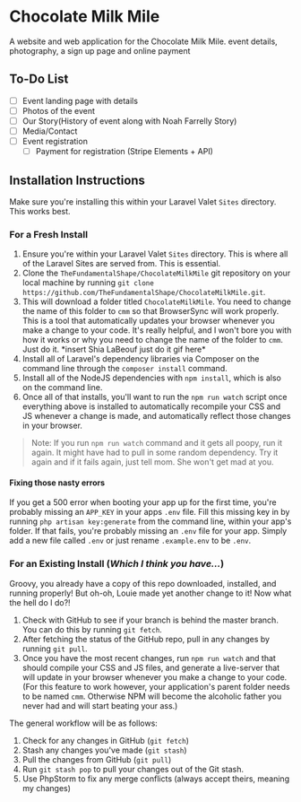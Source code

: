 # Chocolate Milk Mile

A website and web application for the Chocolate Milk Mile. event details, photography, a sign up page and online payment

## To-Do List
- [ ] Event landing page with details
- [ ] Photos of the event
- [ ] Our Story(History of event along with Noah Farrelly Story) 
- [ ] Media/Contact
- [ ] Event registration
  - [ ] Payment for registration (Stripe Elements + API)

## Installation Instructions
Make sure you're installing this within your Laravel Valet `Sites` directory. This works best.

### For a Fresh Install
1. Ensure you're within your Laravel Valet `Sites` directory. This is where all of the Laravel Sites are served from. This is essential.
2. Clone the `TheFundamentalShape/ChocolateMilkMile` git repository on your local machine by running `git clone https://github.com/TheFundamentalShape/ChocolateMilkMile.git`.
3. This will download a folder titled `ChocolateMilkMile`. You need to change the name of this folder to `cmm` so that BrowserSync will work properly. This is a tool that automatically updates your browser whenever you make a change to your code. It's really helpful, and I won't bore you with how it works or why you need to change the name of the folder to `cmm`. Just do it. \*insert Shia LaBeouf just do it gif here\*
4. Install all of Laravel's dependency libraries via Composer on the command line through the `composer install` command.
3. Install all of the NodeJS dependencies with `npm install`, which is also on the command line.
4. Once all of that installs, you'll want to run the `npm run watch` script once everything above is installed to automatically recompile your CSS and JS whenever a change is made, and automatically reflect those changes in your browser.

> Note: If you run `npm run watch` command and it gets all poopy, run it again. It might have had to pull in some random dependency. Try it again and if it fails again, just tell mom. She won't get mad at you. 

#### Fixing those nasty errors

If you get a 500 error when booting your app up for the first time, you're probably missing an `APP_KEY` in your apps `.env` file. Fill this missing key in by running `php artisan key:generate` from the command line, within your app's folder. If that fails, you're probably missing an `.env` file for your app. Simply add a new file called `.env` or just rename `.example.env` to be `.env`. 

### For an Existing Install (*Which I think you have...*)

Groovy, you already have a copy of this repo downloaded, installed, and running properly! But oh-oh, Louie made yet another change to it! Now what the hell do I do?!

1. Check with GitHub to see if your branch is behind the master branch. You can do this by running `git fetch`.
2. After fetching the status of the GitHub repo, pull in any changes by running `git pull`.
3. Once you have the most recent changes, run `npm run watch` and that should compile your CSS and JS files, and generate a live-server that will update in your browser whenever you make a change to your code. (For this feature to work however, your application's parent folder needs to be named `cmm`. Otherwise NPM will become the alcoholic father you never had and will start beating your ass.)

The general workflow will be as follows:
1. Check for any changes in GitHub (`git fetch`)
2. Stash any changes you've made (`git stash`)
3. Pull the changes from GitHub (`git pull`)
4. Run `git stash pop` to pull your changes out of the Git stash.
5. Use PhpStorm to fix any merge conflicts (always accept theirs, meaning my changes)
